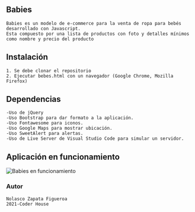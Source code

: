 ## Babies

    Babies es un modelo de e-commerce para la venta de ropa para bebés desarrollado con Javascript. 
    Esta compuesto por una lista de productos con foto y detalles mínimos como nombre y precio del producto

## Instalación

    1. Se debe clonar el repositorio
    2. Ejecutar bebes.html con un navegador (Google Chrome, Mozilla Firefox)

## Dependencias

    -Uso de jQuery 
    -Uso Bootstrap para dar formato a la aplicación.
    -Uso Fontawesome para iconos.
    -Uso Google Maps para mostrar ubicación.
    -Uso SweetAlert para alertas.
    -Uso de Live Server de Visual Studio Code para simular un servidor. 

## Aplicación en funcionamiento

![Babies en funcionamiento](NolascoZapata_Proyecto-JS_Babies.gif)

### Autor
    Nolasco Zapata Figueroa
    2021-Coder House